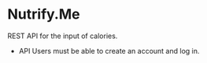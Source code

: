 # Nutrify.Me
REST API for the input of calories.
- API Users must be able to create an account and log in.
